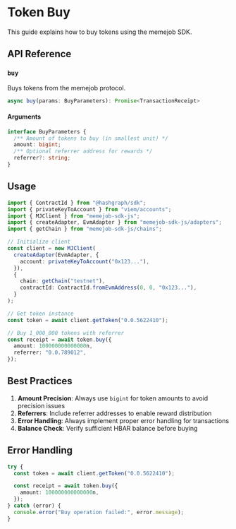 # Token Buy

This guide explains how to buy tokens using the memejob SDK.

## API Reference

### `buy`

Buys tokens from the memejob protocol.

```typescript
async buy(params: BuyParameters): Promise<TransactionReceipt>
```

#### Arguments

```typescript
interface BuyParameters {
  /** Amount of tokens to buy (in smallest unit) */
  amount: bigint;
  /** Optional referrer address for rewards */
  referrer?: string;
}
```

## Usage

```typescript
import { ContractId } from "@hashgraph/sdk";
import { privateKeyToAccount } from "viem/accounts";
import { MJClient } from "memejob-sdk-js";
import { createAdapter, EvmAdapter } from "memejob-sdk-js/adapters";
import { getChain } from "memejob-sdk-js/chains";

// Initialize client
const client = new MJClient(
  createAdapter(EvmAdapter, {
    account: privateKeyToAccount("0x123..."),
  }),
  {
    chain: getChain("testnet"),
    contractId: ContractId.fromEvmAddress(0, 0, "0x123..."),
  }
);

// Get token instance
const token = await client.getToken("0.0.5622410");

// Buy 1_000_000 tokens with referrer
const receipt = await token.buy({
  amount: 100000000000000n,
  referrer: "0.0.789012",
});
```

## Best Practices

1. **Amount Precision**: Always use `bigint` for token amounts to avoid precision issues
2. **Referrers**: Include referrer addresses to enable reward distribution
3. **Error Handling**: Always implement proper error handling for transactions
4. **Balance Check**: Verify sufficient HBAR balance before buying

## Error Handling

```typescript
try {
  const token = await client.getToken("0.0.5622410");

  const receipt = await token.buy({
    amount: 100000000000000n,
  });
} catch (error) {
  console.error("Buy operation failed:", error.message);
}
```